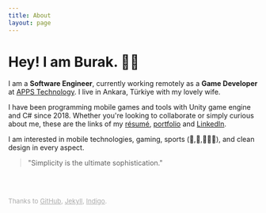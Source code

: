 ```yaml
---
title: About
layout: page
---
```


<!-- ![Profile Image]({{ site.url }}/{{ site.picture }}) -->

# Hey! I am Burak. 👋🏼

I am a **Software Engineer**, currently working remotely as a **Game Developer** at [APPS Technology][apps]. I live in Ankara, Türkiye with my lovely wife.

I have been programming mobile games and tools with Unity game engine and C# since 2018. Whether you're looking to collaborate or simply curious about me, these are the links of my [résumé][resume], [portfolio][portfolio] and [LinkedIn][linkedin].

<!--and [GitHub][github].
Following my graduation from [Hacettepe University, Ankara][hacettepe] with a degree in Computer Science, I had the opportunity to participate in an Erasmus+ exchange program at [Albert-Ludwigs University in Freiburg][freiburg].
My personality type is [INFJ-T][mbtype].-->

I am interested in mobile technologies, gaming, sports (🏀,🎾,🚴🏻‍♂️), and clean design in every aspect. 

> "Simplicity is the ultimate sophistication."

<br>
<br>
<p style="color:#AAAAAA;font-size:13px">Thanks to <a class="link" href="https://pages.github.com" target="_blank" style="color:#AAAAAA">GitHub</a>, <a class="link" href="https://jekyllrb.com" target="_blank" style="color:#AAAAAA">Jekyll</a>, <a class="link" href="https://github.com/sergiokopplin/indigo" target="_blank" style="color:#AAAAAA">Indigo</a>.</p>


[apps]: https://apps.com.tr
[portfolio]: ../portfolio
[resume]: ../assets/resume.pdf
[linkedin]: https://www.linkedin.com/in/burakekici

<!--[github]: https://www.github.com/burakekici
[hacettepe]: https://cs.hacettepe.edu.tr
[freiburg]: https://www.informatik.uni-freiburg.de
[mbtype]: https://www.16personalities.com/profiles/19ea956f7d530
[fire]: https://www.investopedia.com/terms/f/financial-independence-retire-early-fire.asp-->
